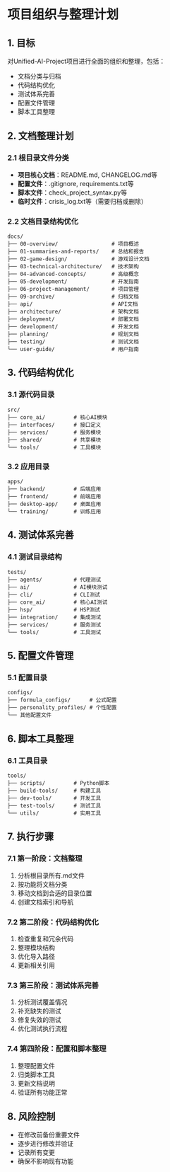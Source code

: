# 项目组织与整理计划

## 1. 目标
对Unified-AI-Project项目进行全面的组织和整理，包括：
- 文档分类与归档
- 代码结构优化
- 测试体系完善
- 配置文件管理
- 脚本工具整理

## 2. 文档整理计划

### 2.1 根目录文件分类
- **项目核心文档**：README.md, CHANGELOG.md等
- **配置文件**：.gitignore, requirements.txt等
- **脚本文件**：check_project_syntax.py等
- **临时文件**：crisis_log.txt等（需要归档或删除）

### 2.2 文档目录结构优化
```
docs/
├── 00-overview/                 # 项目概述
├── 01-summaries-and-reports/    # 总结和报告
├── 02-game-design/              # 游戏设计文档
├── 03-technical-architecture/   # 技术架构
├── 04-advanced-concepts/        # 高级概念
├── 05-development/              # 开发指南
├── 06-project-management/       # 项目管理
├── 09-archive/                  # 归档文档
├── api/                         # API文档
├── architecture/                # 架构文档
├── deployment/                  # 部署文档
├── development/                 # 开发文档
├── planning/                    # 规划文档
├── testing/                     # 测试文档
└── user-guide/                  # 用户指南
```

## 3. 代码结构优化

### 3.1 源代码目录
```
src/
├── core_ai/         # 核心AI模块
├── interfaces/      # 接口定义
├── services/        # 服务模块
├── shared/          # 共享模块
└── tools/           # 工具模块
```

### 3.2 应用目录
```
apps/
├── backend/         # 后端应用
├── frontend/        # 前端应用
├── desktop-app/     # 桌面应用
└── training/        # 训练应用
```

## 4. 测试体系完善

### 4.1 测试目录结构
```
tests/
├── agents/          # 代理测试
├── ai/              # AI模块测试
├── cli/             # CLI测试
├── core_ai/         # 核心AI测试
├── hsp/             # HSP测试
├── integration/     # 集成测试
├── services/        # 服务测试
└── tools/           # 工具测试
```

## 5. 配置文件管理

### 5.1 配置目录
```
configs/
├── formula_configs/      # 公式配置
├── personality_profiles/ # 个性配置
└── 其他配置文件
```

## 6. 脚本工具整理

### 6.1 工具目录
```
tools/
├── scripts/         # Python脚本
├── build-tools/     # 构建工具
├── dev-tools/       # 开发工具
├── test-tools/      # 测试工具
└── utils/           # 实用工具
```

## 7. 执行步骤

### 7.1 第一阶段：文档整理
1. 分析根目录所有.md文件
2. 按功能将文档分类
3. 移动文档到合适的目录位置
4. 创建文档索引和导航

### 7.2 第二阶段：代码结构优化
1. 检查重复和冗余代码
2. 整理模块结构
3. 优化导入路径
4. 更新相关引用

### 7.3 第三阶段：测试体系完善
1. 分析测试覆盖情况
2. 补充缺失的测试
3. 修复失效的测试
4. 优化测试执行流程

### 7.4 第四阶段：配置和脚本整理
1. 整理配置文件
2. 归类脚本工具
3. 更新文档说明
4. 验证所有功能正常

## 8. 风险控制
- 在修改前备份重要文件
- 逐步进行修改并验证
- 记录所有变更
- 确保不影响现有功能